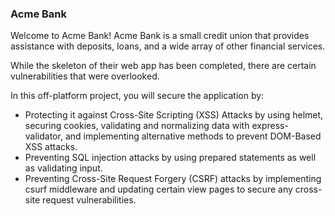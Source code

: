 ### Acme Bank
Welcome to Acme Bank! Acme Bank is a small credit union that provides assistance with deposits, loans, and a wide array of other financial services.

While the skeleton of their web app has been completed, there are certain vulnerabilities that were overlooked.

In this off-platform project, you will secure the application by:

+ Protecting it against Cross-Site Scripting (XSS) Attacks by using helmet, securing cookies, validating and normalizing data with express-validator, and implementing alternative methods to prevent DOM-Based XSS attacks.
+ Preventing SQL injection attacks by using prepared statements as well as validating input.
+ Preventing Cross-Site Request Forgery (CSRF) attacks by implementing csurf middleware and updating certain view pages to secure any cross-site request vulnerabilities.